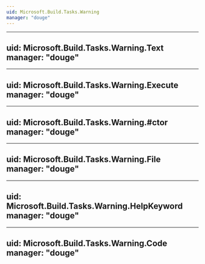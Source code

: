 ```yaml
---
uid: Microsoft.Build.Tasks.Warning
manager: "douge"
---
```


---
uid: Microsoft.Build.Tasks.Warning.Text
manager: "douge"
---

---
uid: Microsoft.Build.Tasks.Warning.Execute
manager: "douge"
---

---
uid: Microsoft.Build.Tasks.Warning.#ctor
manager: "douge"
---

---
uid: Microsoft.Build.Tasks.Warning.File
manager: "douge"
---

---
uid: Microsoft.Build.Tasks.Warning.HelpKeyword
manager: "douge"
---

---
uid: Microsoft.Build.Tasks.Warning.Code
manager: "douge"
---
